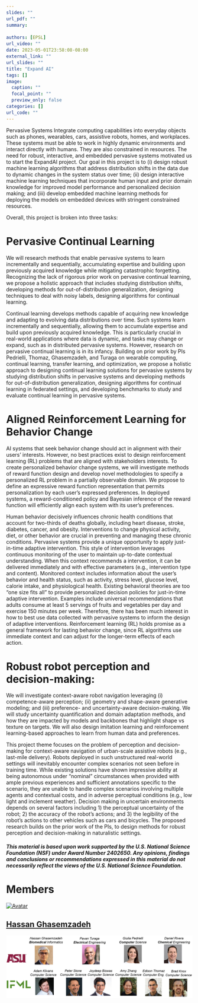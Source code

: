 ```yaml
---
slides: ""
url_pdf: ""
summary:

authors: [EPSL]
url_video: ""
date: 2023-05-01T23:58:08-08:00
external_link: ""
url_slides: ""
title: "Expand AI"
tags: []
image:
  caption: ""
  focal_point: ""
  preview_only: false
categories: []
url_code: ""
---
```


Pervasive Systems Integrate computing capabilities into everyday objects such as phones, wearables, cars, assistive robots, homes, and workplaces. These systems must be able to work in highly dynamic environments and interact directly with humans. They are also constrained in resources. The need for robust, interactive, and embedded pervasive systems motivated us to start the ExpandAI project. Our goal in this project is to (i) design robust machine learning algorithms that address distribution shifts in the data due to dynamic changes in the system status over time; (ii) design interactive machine learning techniques that incorporate human input and prior domain knowledge for improved model performance and personalized decision making; and (iii) develop embedded machine learning methods for deploying the models on embedded devices with stringent constrained resources.

Overall, this project is broken into three tasks:

# Pervasive Continual Learning
We will research methods that enable pervasive systems to learn incrementally and sequentially, accumulating expertise and building upon previously acquired knowledge while mitigating catastrophic forgetting. Recognizing the lack of rigorous prior work on pervasive continual learning, we propose a holistic approach that includes studying distribution shifts, developing methods for out-of-distribution generalization, designing techniques to deal with noisy labels, designing algorithms for continual learning.


Continual learning develops methods capable of acquiring new knowledge and adapting to evolving data distributions over time. Such systems learn incrementally and sequentially, allowing them to accumulate expertise and build upon previously acquired knowledge. This is particularly crucial in real-world applications where data is dynamic, and tasks may change or expand, such as in distributed pervasive systems. However, research on pervasive continual learning is in its infancy. Building on prior work by PIs Pedrielli, Thomaz, Ghasemzadeh, and Turaga on wearable computing, continual learning, transfer learning, and optimization, we propose a holistic approach to designing continual learning solutions for pervasive systems by studying distribution shifts in pervasive systems and developing methods for out-of-distribution generalization, designing algorithms for continual learning in federated settings, and developing benchmarks to study and evaluate continual learning in pervasive systems.

#  Aligned Reinforcement Learning for Behavior Change
AI systems that seek behavior change should act in alignment with their users’ interests. However, no best practices exist to design reinforcement learning (RL) problems that are aligned with stakeholders interests. To create personalized behavior change systems, we will investigate methods of reward function design and develop novel methodologies to specify a personalized RL problem in a partially observable domain. We propose to define an expressive reward function representation that permits personalization by each user’s expressed preferences. In deployed systems, a reward-conditioned policy and Bayesian inference of the reward function will efficiently align each system with its user’s preferences.

Human behavior decisively influences chronic health conditions that account for two-thirds of deaths globally, including heart disease, stroke, diabetes, cancer, and obesity. Interventions to change physical activity, diet, or other behavior are crucial in preventing and managing these chronic conditions. Pervasive systems provide a unique opportunity to apply just-in-time adaptive intervention. This style of intervention leverages continuous monitoring of the user to maintain up-to-date contextual understanding. When this context recommends a intervention, it can be delivered immediately and with effective parameters (e.g., intervention type and content). Monitored context includes information about the user’s behavior and health status, such as activity, stress level, glucose level, calorie intake, and physiological health. Existing behavioral theories are too “one size fits all” to provide personalized decision policies for just-in-time adaptive intervention. Examples include universal recommendations that adults consume at least 5 servings of fruits and vegetables per day and exercise 150 minutes per week. Therefore, there has been much interest in how to best use data collected with pervasive systems to inform the design of adaptive interventions. Reinforcement learning (RL) holds promise as a general framework for lasting behavior change, since RL algorithms use immediate context and can adjust for the longer-term effects of each action.

# Robust robot perception and decision-making:
We will investigate context-aware robot navigation leveraging (i) competence-aware perception; (ii) geometry and shape-aware generative modeling; and (iii) preference- and uncertainty-aware decision-making. We will study uncertainty quantification and domain adaptation methods, and how they are impacted by models and backbones that highlight shape vs texture on targets. We will also design imitation learning and reinforcement learning-based approaches to learn from human data and preferences.

This project theme focuses on the problem of perception and decision-making for context-aware navigation of urban-scale assistive robots (e.g., last-mile delivery). Robots deployed in such unstructured real-world settings will inevitably encounter complex scenarios not seen before in training time. While existing solutions have shown impressive ability at being autonomous under “nominal” circumstances when provided with ample previous experiences and sufficient annotations specific to the scenario, they are unable to handle complex scenarios involving multiple agents and contextual costs, and in adverse perceptual conditions (e.g., low light and inclement weather). Decision making in uncertain environments depends on several factors including 1) the perceptual uncertainty of the robot; 2) the accuracy of the robot’s actions; and 3) the legibility of the robot’s actions to other vehicles such as cars and bicycles. The proposed research builds on the prior work of the PIs, to design methods for robust perception and decision-making in naturalistic settings.

##### *This material is based upon work supported by the U.S. National Science Foundation (NSF) under Award Number 2402650. Any opinions, findings and conclusions or recommendations expressed in this material do not necessarily reflect the views of the U.S. National Science Foundation.*

<div class="container">
<div class="row justify-content-center people-widget">
<div class="col-md-12 section-heading"><h1>Members</h1></div>
<div class="col-12 col-sm-auto people-person"><a href="/authors/hassan-ghasemzadeh/"><img class="avatar avatar-circle" src="" alt="Avatar"></a><div class="portrait-title"><h2><a href="https://search.asu.edu/profile/4018242">Hassan Ghasemzadeh</a></h2></div></div>
</div>
</div>

![](PIs.png)
